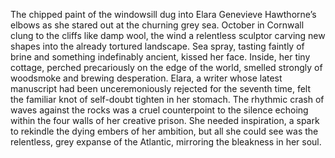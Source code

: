 The chipped paint of the windowsill dug into Elara Genevieve Hawthorne’s elbows as she stared out at the churning grey sea.  October in Cornwall clung to the cliffs like damp wool, the wind a relentless sculptor carving new shapes into the already tortured landscape.  Sea spray, tasting faintly of brine and something indefinably ancient, kissed her face.  Inside, her tiny cottage, perched precariously on the edge of the world, smelled strongly of woodsmoke and brewing desperation. Elara, a writer whose latest manuscript had been unceremoniously rejected for the seventh time, felt the familiar knot of self-doubt tighten in her stomach.  The rhythmic crash of waves against the rocks was a cruel counterpoint to the silence echoing within the four walls of her creative prison.  She needed inspiration, a spark to rekindle the dying embers of her ambition, but all she could see was the relentless, grey expanse of the Atlantic, mirroring the bleakness in her soul.
